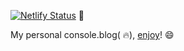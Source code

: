 [![Netlify Status](https://api.netlify.com/api/v1/badges/0b930c0f-a22b-47cb-b4a4-5155c09b42e2/deploy-status)](https://app.netlify.com/sites/taylorosbourneportfolio/deploys) 🚀


My personal console.blog( 🔥), [enjoy](http://taylorosbourne.com)! 😄